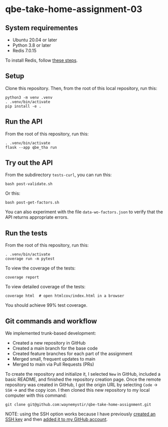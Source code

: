 # qbe-take-home-assignment-03

## System requirementes

- Ubuntu 20.04 or later
- Python 3.8 or later
- Redis 7.0.15

To install Redis, follow [these steps](INSTALL_REDIS.md).

## Setup
Clone this repository. Then, from the root of this local repository, run this:
```
python3 -m venv .venv
. .venv/bin/activate
pip install -e .
```

## Run the API
From the root of this repository, run this:
```
. .venv/bin/activate
flask --app qbe_tha run
```

## Try out the API
From the subdirectory `tests-curl`, you can run this:
```
bash post-validate.sh
```
Or this:
```
bash post-get-factors.sh
```
You can also experiment with the file `data-wo-factors.json` to verify that the API returns appropriate errors.


## Run the tests
From the root of this repository, run this:
```
. .venv/bin/activate
coverage run -m pytest
```

To view the coverage of the tests:
```
coverage report
```

To view detailed coverage of the tests:
```
coverage html  # open htmlcov/index.html in a browser
```
You should achieve 99% test coverage.


## Git commands and workflow

We implemented trunk-based development:
- Created a new repository in GitHub
- Created a main branch for the base code
- Created feature branches for each part of the assignment
- Merged small, frequent updates to main
- Merged to main via Pull Requests (PRs)

To create the repository and initialize it, I selected `New` in GitHub, included a basic README, and finished the repository creation page. Once the remote repository was created in GitHub, I got the origin URL by selecting `Code` -> `SSH` -> and the copy icon. I then cloned this new repository to my local computer with this command:
```
git clone git@github.com:waynemystir/qbe-take-home-assignment.git
```
NOTE: using the SSH option works because I have previously [created an SSH key](https://docs.github.com/en/authentication/connecting-to-github-with-ssh/generating-a-new-ssh-key-and-adding-it-to-the-ssh-agent) and then [added it to my GitHub account](https://docs.github.com/en/authentication/connecting-to-github-with-ssh/adding-a-new-ssh-key-to-your-github-account).
